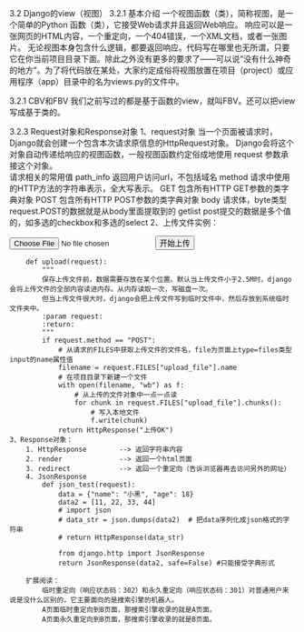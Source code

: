 3.2 Django的view（视图）
3.2.1 基本介绍
	一个视图函数（类），简称视图，是一个简单的Python 函数（类），它接受Web请求并且返回Web响应。
	响应可以是一张网页的HTML内容，一个重定向，一个404错误，一个XML文档，或者一张图片。
	无论视图本身包含什么逻辑，都要返回响应。代码写在哪里也无所谓，只要它在你当前项目目录下面。除此之外没有更多的要求了——可以说“没有什么神奇的地方”。为了将代码放在某处，大家约定成俗将视图放置在项目（project）或应用程序（app）目录中的名为views.py的文件中。

3.2.1 CBV和FBV
	我们之前写过的都是基于函数的view，就叫FBV。还可以把view写成基于类的。

3.2.3 Request对象和Response对象
	1、request对象
		当一个页面被请求时，Django就会创建一个包含本次请求原信息的HttpRequest对象。
		Django会将这个对象自动传递给响应的视图函数，一般视图函数约定俗成地使用 request 参数承接这个对象。	
		请求相关的常用值
			path_info     返回用户访问url，不包括域名
			method        请求中使用的HTTP方法的字符串表示，全大写表示。
			GET              包含所有HTTP  GET参数的类字典对象
			POST           包含所有HTTP POST参数的类字典对象
			body            请求体，byte类型 request.POST的数据就是从body里面提取到的
			getlist			post提交的数据是多个值的，如多选的checkbox和多选的select
	2、上传文件实例：
		<form action="/upload/" method="post" enctype="multipart/form-data">
			<input type="file" name="upload_file">
			<input type="submit" value="开始上传">
		</form>
		
		def upload(request):
			"""
			保存上传文件前，数据需要存放在某个位置。默认当上传文件小于2.5M时，django会将上传文件的全部内容读进内存。从内存读取一次，写磁盘一次。
			但当上传文件很大时，django会把上传文件写到临时文件中，然后存放到系统临时文件夹中。
			:param request: 
			:return: 
			"""
			if request.method == "POST":
				# 从请求的FILES中获取上传文件的文件名，file为页面上type=files类型input的name属性值
				filename = request.FILES["upload_file"].name
				# 在项目目录下新建一个文件
				with open(filename, "wb") as f:
					# 从上传的文件对象中一点一点读
					for chunk in request.FILES["upload_file"].chunks():
						# 写入本地文件
						f.write(chunk)
				return HttpResponse("上传OK")
	3、Response对象：
		1. HttpResponse        --> 返回字符串内容
		2. render              --> 返回一个html页面             
		3. redirect            --> 返回一个重定向（告诉浏览器再去访问另外的网址）		
		4. JsonResponse
			def json_test(request):
				data = {"name": "小黑", "age": 18}
				data2 = [11, 22, 33, 44]
				# import json
				# data_str = json.dumps(data2)  # 把data序列化成json格式的字符串
				# return HttpResponse(data_str)
			
				from django.http import JsonResponse
				return JsonResponse(data2, safe=False) #只能接受字典形式
				
		扩展阅读： 
			临时重定向（响应状态码：302）和永久重定向（响应状态码：301）对普通用户来说是没什么区别的，它主要面向的是搜索引擎的机器人。
			A页面临时重定向到B页面，那搜索引擎收录的就是A页面。
			A页面永久重定向到B页面，那搜索引擎收录的就是B页面。
